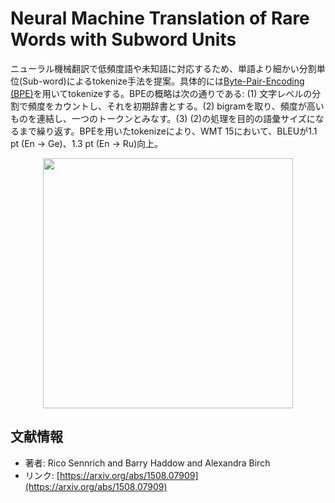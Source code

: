# Neural Machine Translation of Rare Words with Subword Units

ニューラル機械翻訳で低頻度語や未知語に対応するため、単語より細かい分割単位(Sub-word)によるtokenize手法を提案。具体的には[Byte-Pair-Encoding (BPE)]([https://ja.wikipedia.org/wiki/%E3%83%90%E3%82%A4%E3%83%88%E5%AF%BE%E7%AC%A6%E5%8F%B7%E5%8C%96](https://ja.wikipedia.org/wiki/バイト対符号化))を用いてtokenizeする。BPEの概略は次の通りである: (1) 文字レベルの分割で頻度をカウントし、それを初期辞書とする。(2) bigramを取り、頻度が高いものを連結し、一つのトークンとみなす。(3) (2)の処理を目的の語彙サイズになるまで繰り返す。BPEを用いたtokenizeにより、WMT 15において、BLEUが1.1 pt (En → Ge)、1.3 pt (En → Ru)向上。 

<p align="center">
<img src=https://user-images.githubusercontent.com/53220859/63146805-2a7bc700-c037-11e9-9b26-61228d81d1bc.png width=400pt>
</p>


## 文献情報
- 著者: Rico Sennrich and Barry Haddow and Alexandra Birch
- リンク: [https://arxiv.org/abs/1508.07909](https://arxiv.org/abs/1508.07909)
